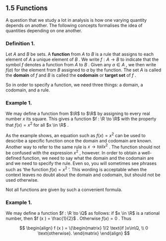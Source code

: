 ## 1.5 Functions

A question that we study a lot in analysis is how one varying quantity depends on another. The following concepts formalises the idea of quantities depending on one another.

### Definition 1.

Let $A$ and $B$ be sets. A **function** from $A$ to $B$ is a rule that assigns to each element of $A$ a unique element of $B$ . We write $f : A \to B$ to indicate that the symbol $f$ denotes a function from $A$ to $B$ . Given any $a \in A$ , we then write $f (a )$ for the element from $B$ assigned to $a$ by the function. The set $A$ is called the **domain** of $f$ and $B$ is called the **codomain** or **target set** of $f$ .

So in order to specify a function, we need three things: a domain, a codomain, and a rule.

### Example 1.

We may define a function from $\R$ to $\R$ by assigning to every real number $x$ its square. This gives a function $f : \R \to \R$ with the property that $f (x ) = x^{2}$ for all $x \in \R$ .

As the example shows, an equation such as $f (x ) = x^{2}$ can be used to describe a specific function once the domain and codomain are known. Another way to refer to the same rule is $x \to tail x^{2}$ . The function should not be confused with the expression $x^{2}$ , however. In order to obtain a well-defined function, we need to say what the domain and the codomain are and we need to specify the rule. Even so, you will sometimes see phrases such as ‘the function $f (x ) = x^{2}$ ’. This wording is acceptable when the context leaves no doubt about the domain and codomain, but should not be used otherwise.

Not all functions are given by such a convenient formula.

### Example 1.

We may define a function $f : \R \to \Q$ as follows: if $x \in \R$ is a rational number, then $f (x ) = \frac{1}{2}$ . Otherwise $f (x ) = 0$ . Thus

$$
\begin{align}
f (x ) = \{\begin{matrix} 1/2 \text{if }x\in\Q, \\ 0 \text{otherwise}. \end{matrix}
\end{align}
$$